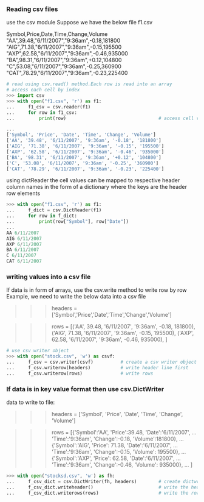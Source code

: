 ### Reading csv files
use the csv module
Suppose we have the below file f1.csv

Symbol,Price,Date,Time,Change,Volume
"AA",39.48,"6/11/2007","9:36am",-0.18,181800
"AIG",71.38,"6/11/2007","9:36am",-0.15,195500
"AXP",62.58,"6/11/2007","9:36am",-0.46,935000
"BA",98.31,"6/11/2007","9:36am",+0.12,104800
"C",53.08,"6/11/2007","9:36am",-0.25,360900
"CAT",78.29,"6/11/2007","9:36am",-0.23,225400


```python
# read using csv.read() method.Each row is read into an array
# access each cell by index
>>> import csv
>>> with open("f1.csv", 'r') as f1:
...     f1_csv = csv.reader(f1)
...     for row in f1_csv:
...         print(row)                                  # access cell values with index, ex: row[0], row[1] etc.

... 
['Symbol', 'Price', 'Date', 'Time', 'Change', 'Volume']
['AA', '39.48', '6/11/2007', '9:36am', '-0.18', '181800']
['AIG', '71.38', '6/11/2007', '9:36am', '-0.15', '195500']
['AXP', '62.58', '6/11/2007', '9:36am', '-0.46', '935000']
['BA', '98.31', '6/11/2007', '9:36am', '+0.12', '104800']
['C', '53.08', '6/11/2007', '9:36am', '-0.25', '360900']
['CAT', '78.29', '6/11/2007', '9:36am', '-0.23', '225400']
```

using dictReader the cell values can be mapped to respective header column names in the form of a dictionary where the keys are the header row elements

```python
>>> with open("f1.csv", 'r') as f1:
...     f_dict = csv.DictReader(f1)
...     for row in f_dict:
...         print(row["Symbol"], row["Date"])
... 
AA 6/11/2007
AIG 6/11/2007
AXP 6/11/2007
BA 6/11/2007
C 6/11/2007
CAT 6/11/2007
```

### writing values into a csv file

If data is in form of arrays, use the csv.write method to write row by row
Example, we need to write the below data into a csv file
>>> headers = ['Symbol','Price','Date','Time','Change','Volume']

>>> rows = [('AA', 39.48, '6/11/2007', '9:36am', -0.18, 181800),
            ('AIG', 71.38, '6/11/2007', '9:36am', -0.15, 195500),
            ('AXP', 62.58, '6/11/2007', '9:36am', -0.46, 935000),
           ]

```python
# use csv writer object
>>> with open("stock.csv", 'w') as csvf:
...     f_csv = csv.writer(csvf)          # create a csv writer object
...     f_csv.writerow(headers)           # write header line first
...     f_csv.writerow(rows)              # write rows
```

### If data is in key value format then use csv.DictWriter
data to write to file:
>>> headers = ['Symbol', 'Price', 'Date', 'Time', 'Change', 'Volume']

>>> rows = [{'Symbol':'AA', 'Price':39.48, 'Date':'6/11/2007',
...           'Time':'9:36am', 'Change':-0.18, 'Volume':181800},
...         {'Symbol':'AIG', 'Price': 71.38, 'Date':'6/11/2007',
...           'Time':'9:36am', 'Change':-0.15, 'Volume': 195500},
...         {'Symbol':'AXP', 'Price': 62.58, 'Date':'6/11/2007',
...           'Time':'9:36am', 'Change':-0.46, 'Volume': 935000},
...     ]

```python
>>> with open("stocksd.csv", 'w') as fh:
...     f_csv_dict = csv.DictWriter(fh, headers)        # create dictwriter object with file handle and header line
...     f_csv_dict.writeheader()                        # write the header
...     f_csv_dict.writerows(rows)                      # write the rows, data is mapped to header columns
```
